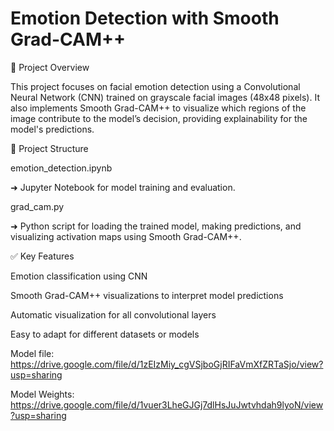 # Emotion Detection with Smooth Grad-CAM++

📂 Project Overview

This project focuses on facial emotion detection using a Convolutional Neural Network (CNN) trained on grayscale facial images (48x48 pixels). It also implements Smooth Grad-CAM++ to visualize which regions of the image contribute to the model’s decision, providing explainability for the model's predictions.


🚀 Project Structure

emotion_detection.ipynb

➜ Jupyter Notebook for model training and evaluation.

grad_cam.py

➜ Python script for loading the trained model, making predictions, and visualizing activation maps using Smooth Grad-CAM++.


✅ Key Features

Emotion classification using CNN

Smooth Grad-CAM++ visualizations to interpret model predictions

Automatic visualization for all convolutional layers

Easy to adapt for different datasets or models

Model file:
https://drive.google.com/file/d/1zEIzMiy_cgVSjboGjRIFaVmXfZRTaSjo/view?usp=sharing

Model Weights:
https://drive.google.com/file/d/1vuer3LheGJGj7dlHsJuJwtvhdah9lyoN/view?usp=sharing
